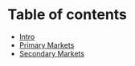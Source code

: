 # Table of contents

* [Intro](README.md)
* [Primary Markets](primary-markets.md)
* [Secondary Markets](secondary-markets.md)
